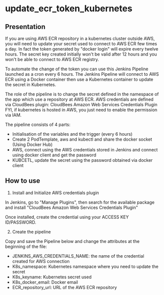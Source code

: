 # update_ecr_token_kubernetes

## Presentation

If you are using AWS ECR repository in a kubernetes cluster outside AWS, you will need to update your secret used to connect to AWS ECR few times a day.
In fact the token generated by "docker login" will expire every twelve hours. The secret key created initially won't be valid after 12 hours and you won't be able to connect to AWS ECR registry.

To automate the change of the token you can use this Jenkins Pipeline launched as a cron every 6 hours.
The Jenkins Pipeline will connect to AWS ECR using a Docker container then use a Kubernetes container to update the secret in Kubernetes.

The role of the pipeline is to change the secret defined in the namespace of the app which use a repository at AWS ECR. AWS credentials are defined via CloudBees plugin: CloudBees Amazon Web Services Credentials Plugin
FYI, if kubernetes is hosted in AWS, you just need to enable the permission via IAM.

The pipeline consists of 4 parts:
 * Initialisation of the variables and the trigger (every 6 hours)
 * Create 2 PodTemplate, aws and kubectl and share the docker socket (Using Docker Hub)
 * AWS, connect using the AWS credentials stored in Jenkins and connect using docker client and get the password
 * KUBCETL, update the secret using the password obtained via docker client


## How to use

1. Install and Initialize AWS credentials plugin

In Jenkins, go to "Manage Plugins", then search for the available package and install "CloudBees Amazon Web Services Credentials Plugin"

Once installed, create the credential using your ACCESS KEY ID/PASSWORD.

2. Create the pipeline

Copy and save the Pipeline below and change the attributes at the beginning of the file:
 * JENKINS_AWS_CREDENTIALS_NAME: the name of the credential created for AWS connection
 * K8s_namespace: Kubernetes namespace where you need to update the secret
 * K8s_keyname: Kubernetes secret used
 * K8s_docker_email: Docker email
 * ECR_repository_url: URL of the AWS ECR repository

